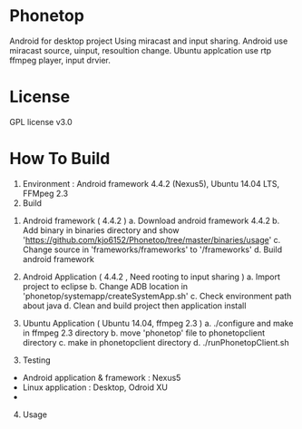 Phonetop
========
Android for desktop project Using miracast and input sharing.
Android use miracast source, uinput, resoultion change.
Ubuntu applcation use rtp ffmpeg player, input drvier.

License
========
GPL license v3.0

How To Build
========
1. Environment : Android framework 4.4.2 (Nexus5), Ubuntu 14.04 LTS, FFMpeg 2.3
2. Build
 1) Android framework ( 4.4.2 )
   a. Download android framework 4.4.2
   b. Add binary in binaries directory and show 'https://github.com/kjo6152/Phonetop/tree/master/binaries/usage'
   c. Change source in 'frameworks/frameworks' to '<AOSP>/frameworks'
   d. Build android framework

 2) Android Application ( 4.4.2 , Need rooting to input sharing )
   a. Import project to eclipse
   b. Change ADB location in 'phonetop/systemapp/createSystemApp.sh'
   c. Check environment path about java
   d. Clean and build project then application install
   
 3) Ubuntu Application ( Ubuntu 14.04, ffmpeg 2.3 )
   a. ./configure and make in ffmpeg 2.3 directory
   b. move 'phonetop' file to phonetopclient directory
   c. make in phonetopclient directory
   d. ./runPhonetopClient.sh
 
3. Testing
 - Android application & framework : Nexus5
 - Linux application : Desktop, Odroid XU 
 - 
4. Usage
